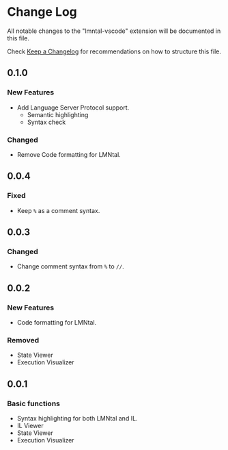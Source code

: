 # Change Log

All notable changes to the "lmntal-vscode" extension will be documented in this file.

Check [Keep a Changelog](http://keepachangelog.com/) for recommendations on how to structure this file.

## 0.1.0

### New Features

- Add Language Server Protocol support.
    - Semantic highlighting
    - Syntax check

### Changed

- Remove Code formatting for LMNtal.

## 0.0.4

### Fixed

- Keep `%` as a comment syntax.

## 0.0.3

### Changed

- Change comment syntax from `%` to `//`.

## 0.0.2

### New Features

- Code formatting for LMNtal.

### Removed

- State Viewer
- Execution Visualizer

## 0.0.1

### Basic functions
- Syntax highlighting for both LMNtal and IL.
- IL Viewer
- State Viewer
- Execution Visualizer